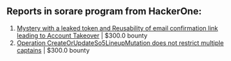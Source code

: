 ## Reports in sorare program from HackerOne:
1. [Mystery with a leaked token and Reusability of email confirmation link leading to Account Takeover](https://hackerone.com/reports/1817214) | $300.0 bounty
2. [Operation CreateOrUpdateSo5LineupMutation does not restrict multiple captains](https://hackerone.com/reports/2067247) | $300.0 bounty
